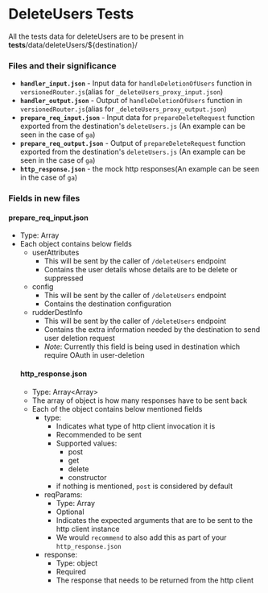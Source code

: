 # DeleteUsers Tests

All the tests data for deleteUsers are to be present in __tests__/data/deleteUsers/${destination}/

### Files and their significance
  - __`handler_input.json`__ - Input data for  `handleDeletionOfUsers` function in `versionedRouter.js`(alias for `_deleteUsers_proxy_input.json`)
  - __`handler_output.json`__ - Output of `handleDeletionOfUsers` function in `versionedRouter.js`(alias for `_deleteUsers_proxy_output.json`)
  - __`prepare_req_input.json`__ - Input data for `prepareDeleteRequest` function exported from the destination's `deleteUsers.js` (An example can be seen in the case of `ga`)
  - __`prepare_req_output.json`__ - Output of `prepareDeleteRequest` function exported from the destination's `deleteUsers.js` (An example can be seen in the case of `ga`)
  - __`http_response.json`__ - the mock http responses(An example can be seen in the case of `ga`)

### Fields in new files

#### prepare_req_input.json

- Type: Array<object>
- Each object contains below fields
  - userAttributes
    - This will be sent by the caller of `/deleteUsers` endpoint
    - Contains the user details whose details are to be delete or suppressed
  - config
    - This will be sent by the caller of `/deleteUsers` endpoint
    - Contains the destination configuration
  - rudderDestInfo
    - This will be sent by the caller of `/deleteUsers` endpoint
    - Contains the extra information needed by the destination to send user deletion request
    - *Note*: Currently this field is being used in destination which require OAuth in user-deletion


#### http_response.json

- Type: Array<Array<object>>
- The array of object is how many responses have to be sent back
- Each of the object contains below mentioned fields
   - type:
     - Indicates what type of http client invocation it is
     - Recommended to be sent
     - Supported values: 
       - post
       - get
       - delete
       - constructor
     - if nothing is mentioned, `post` is considered by default
   - reqParams:
     - Type: Array<any>
     - Optional
     - Indicates the expected arguments that are to be sent to the http client instance
     - We would `recommend` to also add this as part of your `http_response.json`
   - response:
     - Type: object
     - Required
     - The response that needs to be returned from the http client